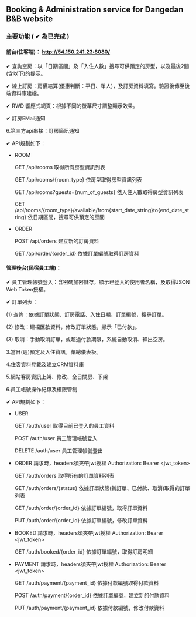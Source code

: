 ## Booking & Administration service for Dangedan B&B website

### 主要功能 ( ✔ 為已完成 )

#### 前台(住客端)： http://54.150.241.23:8080/

✔ 查詢空房：以「日期區間」及「入住人數」搜尋可供預定的房型，以及最後2間(含以下)的提示。

✔ 線上訂房：房價結算(優惠判斷：平日、單人)，及訂房資料填寫。驗證後傳至後端資料庫建檔。

✔ RWD 響應式網頁：根據不同的螢幕尺寸調整顯示效果。

✔ 訂房EMail通知

6.第三方api串接：訂房簡訊通知

✔ API規劃如下：

- ROOM

    GET /api/rooms 取得所有房型資訊列表

    GET /api/rooms/{room_type} 依房型取得房型資訊列表

    GET /api/rooms?guests={num_of_guests} 依入住人數取得房型資訊列表

    GET /api/rooms/{room_type}/available/from{start_date_string}to{end_date_string} 依日期區間，搜尋可供預定的房間

- ORDER

    POST /api/orders 建立新的訂房資料

    GET /api/order/{order_id} 依據訂單編號取得訂房資料


#### 管理後台(民宿員工端)：

✔ 員工管理帳號登入：含密碼加密儲存，顯示已登入的使用者名稱，及取得JSON Web Token授權。

✔ 訂單列表：

  (1) 查詢：依據訂單狀態、訂房電話、入住日期、訂單編號，搜尋訂單。
 
  (2) 修改：建檔匯款資料，修改訂單狀態，顯示「已付款」。
 
  (3) 取消：手動取消訂單，或超過付款期限，系統自動取消、釋出空房。
  
3.當日(週)預定及入住資訊，彙總儀表板。

4.住客資料登載及建立CRM資料庫

5.網站客房資訊上架、修改、全日關房、下架

6.員工帳號操作紀錄及權限管制

✔ API規劃如下：

- USER

    GET /auth/user 取得目前已登入的員工資料

    POST /auth/user 員工管理帳號登入

    DELETE /auth/user 員工管理帳號登出

- ORDER 請求時，headers須夾帶jwt授權 Authorization: Bearer <jwt_token>

    GET /auth/orders 取得所有的訂單資料列表

    GET /auth/orders/{status} 依據訂單狀態(新訂單、已付款、取消)取得的訂單列表

    GET /auth/order/{order_id} 依據訂單編號，取得訂單資料

    PUT /auth/order/{order_id} 依據訂單編號，修改訂單資料

- BOOKED 請求時，headers須夾帶jwt授權 Authorization: Bearer <jwt_token>

    GET /auth/booked/{order_id} 依據訂單編號，取得訂房明細

- PAYMENT 請求時，headers須夾帶jwt授權 Authorization: Bearer <jwt_token>

    GET /auth/payment/{payment_id} 依據付款編號取得付款資料

    POST /auth/payment/{order_id} 依據訂單編號，建立新的付款資料

    PUT /auth/payment/{payment_id} 依據付款編號，修改付款資料
    
